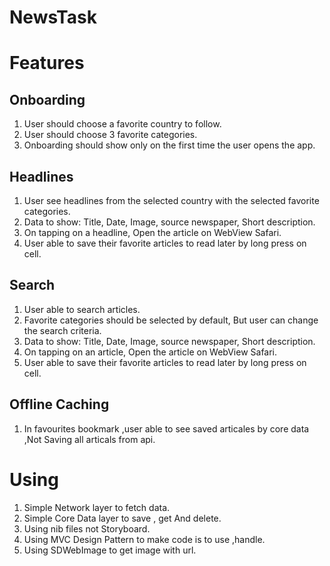 # NewsTask


 
Features
==============
## Onboarding
1. User should choose a favorite country to follow.
2. User should choose 3 favorite categories.
3. Onboarding should show only on the first time the user opens the app.
## Headlines
1. User see headlines from the selected country with the selected favorite categories.
2. Data to show: Title, Date, Image, source newspaper, Short description.
3. On tapping on a headline, Open the article on WebView Safari.
4. User able to save their favorite articles to read later by long press on cell.
## Search 
1. User able to search articles.
2. Favorite categories should be selected by default, But user can change the search criteria.
3. Data to show: Title, Date, Image, source newspaper, Short description.
5. On tapping on an article, Open the article on WebView Safari.
6. User able to save their favorite articles to read later by long press on cell.

## Offline Caching 
1. In favourites bookmark ,user able to see saved articales by core data ,Not Saving all articals from api.

Using 
==============
1. Simple Network layer to fetch data.
2. Simple Core Data layer to save , get And delete.
3. Using nib files not Storyboard.
4. Using MVC Design Pattern to make code is to use ,handle.
5. Using SDWebImage to get image with url.
